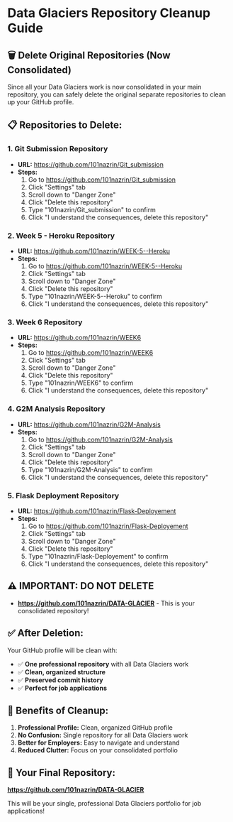 # Data Glaciers Repository Cleanup Guide

## 🗑️ Delete Original Repositories (Now Consolidated)

Since all your Data Glaciers work is now consolidated in your main repository, you can safely delete the original separate repositories to clean up your GitHub profile.

## 📋 Repositories to Delete:

### 1. Git Submission Repository
- **URL:** https://github.com/101nazrin/Git_submission
- **Steps:**
  1. Go to https://github.com/101nazrin/Git_submission
  2. Click "Settings" tab
  3. Scroll down to "Danger Zone"
  4. Click "Delete this repository"
  5. Type "101nazrin/Git_submission" to confirm
  6. Click "I understand the consequences, delete this repository"

### 2. Week 5 - Heroku Repository
- **URL:** https://github.com/101nazrin/WEEK-5--Heroku
- **Steps:**
  1. Go to https://github.com/101nazrin/WEEK-5--Heroku
  2. Click "Settings" tab
  3. Scroll down to "Danger Zone"
  4. Click "Delete this repository"
  5. Type "101nazrin/WEEK-5--Heroku" to confirm
  6. Click "I understand the consequences, delete this repository"

### 3. Week 6 Repository
- **URL:** https://github.com/101nazrin/WEEK6
- **Steps:**
  1. Go to https://github.com/101nazrin/WEEK6
  2. Click "Settings" tab
  3. Scroll down to "Danger Zone"
  4. Click "Delete this repository"
  5. Type "101nazrin/WEEK6" to confirm
  6. Click "I understand the consequences, delete this repository"

### 4. G2M Analysis Repository
- **URL:** https://github.com/101nazrin/G2M-Analysis
- **Steps:**
  1. Go to https://github.com/101nazrin/G2M-Analysis
  2. Click "Settings" tab
  3. Scroll down to "Danger Zone"
  4. Click "Delete this repository"
  5. Type "101nazrin/G2M-Analysis" to confirm
  6. Click "I understand the consequences, delete this repository"

### 5. Flask Deployment Repository
- **URL:** https://github.com/101nazrin/Flask-Deployement
- **Steps:**
  1. Go to https://github.com/101nazrin/Flask-Deployement
  2. Click "Settings" tab
  3. Scroll down to "Danger Zone"
  4. Click "Delete this repository"
  5. Type "101nazrin/Flask-Deployement" to confirm
  6. Click "I understand the consequences, delete this repository"

## ⚠️ IMPORTANT: DO NOT DELETE
- **https://github.com/101nazrin/DATA-GLACIER** - This is your consolidated repository!

## ✅ After Deletion:

Your GitHub profile will be clean with:
- ✅ **One professional repository** with all Data Glaciers work
- ✅ **Clean, organized structure**
- ✅ **Preserved commit history**
- ✅ **Perfect for job applications**

## 🎯 Benefits of Cleanup:

1. **Professional Profile:** Clean, organized GitHub profile
2. **No Confusion:** Single repository for all Data Glaciers work
3. **Better for Employers:** Easy to navigate and understand
4. **Reduced Clutter:** Focus on your consolidated portfolio

## 📍 Your Final Repository:

**https://github.com/101nazrin/DATA-GLACIER**

This will be your single, professional Data Glaciers portfolio for job applications!
